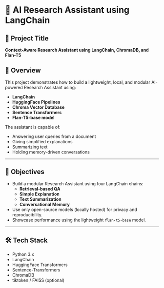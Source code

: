 # 🧠 AI Research Assistant using LangChain

## 📌 Project Title  
**Context-Aware Research Assistant using LangChain, ChromaDB, and Flan-T5**

## 📄 Overview

This project demonstrates how to build a lightweight, local, and modular AI-powered Research Assistant using:
- **LangChain**
- **HuggingFace Pipelines**
- **Chroma Vector Database**
- **Sentence Transformers**
- **Flan-T5-base model**

The assistant is capable of:
- Answering user queries from a document
- Giving simplified explanations
- Summarizing text
- Holding memory-driven conversations

---

## 🎯 Objectives

- Build a modular Research Assistant using four LangChain chains:
  - **Retrieval-based QA**
  - **Simple Explanation**
  - **Text Summarization**
  - **Conversational Memory**
- Use only open-source models (locally hosted) for privacy and reproducibility.
- Showcase performance using the lightweight `flan-t5-base` model.

---

## 🛠️ Tech Stack

- Python 3.x
- LangChain
- HuggingFace Transformers
- Sentence-Transformers
- ChromaDB
- tiktoken / FAISS (optional)

